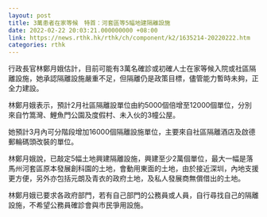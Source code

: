 ```yaml
---
layout: post
title: 3萬患者在家等候　特首：河套區等5幅地建隔離設施
date: 2022-02-22 20:03:21.000000000 +08:00
link: https://news.rthk.hk/rthk/ch/component/k2/1635214-20220222.htm
categories: rthk
---
```


行政長官林鄭月娥估計，目前可能有3萬名確診或初確人士在家等候入院或社區隔離設施，她承認隔離設施嚴重不足，但隔離仍是政策目標，儘管能力暫時未夠，正全力建設。

林鄭月娥表示，預計2月社區隔離設單位由約5000個倍增至12000個單位，分別來自竹篙灣、鯉魚門公園及度假村、未入伙的3幢公屋。

她預計3月內可分階段增加16000個隔離設施單位，主要來自社區隔離酒店及啟德郵輪碼頭改裝的單位。

林鄭月娥說，已敲定5幅土地興建隔離設施，興建至少2萬個單位，最大一幅是落馬州河套區原本發展創科園的土地，會動用東面的土地，由於接近深圳，內地支援更方便，另外亦包括元朗及青衣的政府土地，及私人發展商無償借出的土地。

林鄭月娥已要求各政府部門，若有自己部門的公務員或人員，自行尋找自己的隔離設施，不希望公務員確診會與市民爭用設施。
